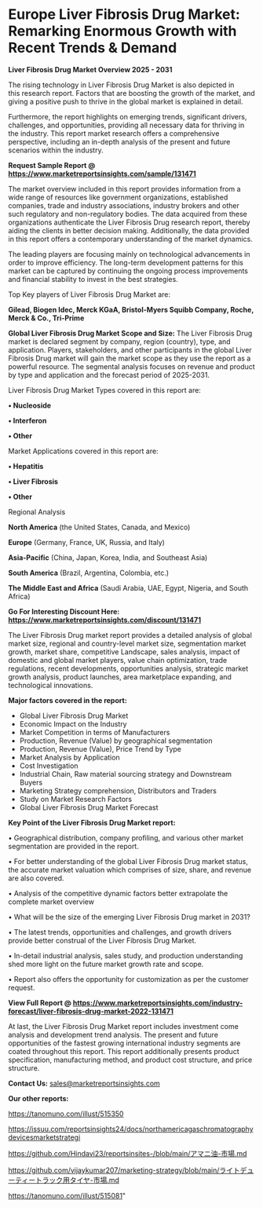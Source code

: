 # Europe Liver Fibrosis Drug Market: Remarking Enormous Growth with Recent Trends & Demand

<Strong> Liver Fibrosis Drug Market Overview 2025 - 2031</strong>

The rising technology in Liver Fibrosis Drug Market is also depicted in this research report. Factors that are boosting the growth of the market, and giving a positive push to thrive in the global market is explained in detail.

Furthermore, the report highlights on emerging trends, significant drivers, challenges, and opportunities, providing all necessary data for thriving in the industry. This report market research offers a comprehensive perspective, including an in-depth analysis of the present and future scenarios within the industry.

<strong>Request Sample Report @ <a href=https://www.marketreportsinsights.com/sample/131471>https://www.marketreportsinsights.com/sample/131471</a></strong>

The market overview included in this report provides information from a wide range of resources like government organizations, established companies, trade and industry associations, industry brokers and other such regulatory and non-regulatory bodies. The data acquired from these organizations authenticate the Liver Fibrosis Drug research report, thereby aiding the clients in better decision making. Additionally, the data provided in this report offers a contemporary understanding of the market dynamics.

The leading players are focusing mainly on technological advancements in order to improve efficiency. The long-term development patterns for this market can be captured by continuing the ongoing process improvements and financial stability to invest in the best strategies.

Top Key players of Liver Fibrosis Drug Market are:

<strong>Gilead, Biogen Idec, Merck KGaA, Bristol-Myers Squibb Company, Roche, Merck & Co., Tri-Prime</strong>

<strong><b>Global Liver Fibrosis Drug Market Scope and Size:</b></strong>
The Liver Fibrosis Drug market is declared segment by company, region (country), type, and application. Players, stakeholders, and other participants in the global Liver Fibrosis Drug market will gain the market scope as they use the report as a powerful resource. The segmental analysis focuses on revenue and product by type and application and the forecast period of 2025-2031.

Liver Fibrosis Drug Market Types covered in this report are:

<strong>• Nucleoside

• Interferon

• Other</strong>

Market Applications covered in this report are:

<strong>• Hepatitis

• Liver Fibrosis

• Other</strong> 

Regional Analysis

<strong>North America</strong> (the United States, Canada, and Mexico)

<strong>Europe</strong> (Germany, France, UK, Russia, and Italy)

<strong>Asia-Pacific</strong> (China, Japan, Korea, India, and Southeast Asia)

<strong>South America</strong> (Brazil, Argentina, Colombia, etc.)

<strong>The Middle East and Africa</strong> (Saudi Arabia, UAE, Egypt, Nigeria, and South Africa)

<strong>Go For Interesting Discount Here: <a href=https://www.marketreportsinsights.com/discount/131471>https://www.marketreportsinsights.com/discount/131471</a></strong>

The Liver Fibrosis Drug market report provides a detailed analysis of global market size, regional and country-level market size, segmentation market growth, market share, competitive Landscape, sales analysis, impact of domestic and global market players, value chain optimization, trade regulations, recent developments, opportunities analysis, strategic market growth analysis, product launches, area marketplace expanding, and technological innovations.

<strong><b>Major factors covered in the report:</b></strong>
<ul>
  <li>Global Liver Fibrosis Drug Market </li>
  <li>Economic Impact on the Industry</li>
  <li>Market Competition in terms of Manufacturers</li>
  <li>Production, Revenue (Value) by geographical segmentation</li>
  <li>Production, Revenue (Value), Price Trend by Type</li>
  <li>Market Analysis by Application</li>
  <li>Cost Investigation</li>
  <li>Industrial Chain, Raw material sourcing strategy and Downstream Buyers</li>
  <li>Marketing Strategy comprehension, Distributors and Traders</li>
  <li>Study on Market Research Factors</li>
  <li>Global Liver Fibrosis Drug Market Forecast</li>
</ul>

<strong><b>Key Point of the Liver Fibrosis Drug Market report:</b></strong>

• Geographical distribution, company profiling, and various other market segmentation are provided in the report.

• For better understanding of the global Liver Fibrosis Drug market status, the accurate market valuation which comprises of size, share, and revenue are also covered.

• Analysis of the competitive dynamic factors better extrapolate the complete market overview

• What will be the size of the emerging Liver Fibrosis Drug market in 2031?

• The latest trends, opportunities and challenges, and growth drivers provide better construal of the Liver Fibrosis Drug Market.

• In-detail industrial analysis, sales study, and production understanding shed more light on the future market growth rate and scope.

• Report also offers the opportunity for customization as per the customer request.

<strong><b>View Full Report @ <a href=https://www.marketreportsinsights.com/industry-forecast/liver-fibrosis-drug-market-2022-131471>https://www.marketreportsinsights.com/industry-forecast/liver-fibrosis-drug-market-2022-131471</a></b></strong>


At last, the Liver Fibrosis Drug Market report includes investment come analysis and development trend analysis. The present and future opportunities of the fastest growing international industry segments are coated throughout this report. This report additionally presents product specification, manufacturing method, and product cost structure, and price structure.

<strong>Contact Us:</strong>
sales@marketreportsinsights.com

<strong>Our other reports:</strong>

<a href=https://tanomuno.com/illust/515350>https://tanomuno.com/illust/515350</a>

<a href=https://issuu.com/reportsinsights24/docs/northamericagaschromatographydevicesmarketstrategi>https://issuu.com/reportsinsights24/docs/northamericagaschromatographydevicesmarketstrategi</a>

<a href=https://github.com/Hindavi23/reportsinsites-/blob/main/アマニ油-市場.md>https://github.com/Hindavi23/reportsinsites-/blob/main/アマニ油-市場.md</a>

<a href=https://github.com/vijaykumar207/marketing-strategy/blob/main/ライトデューティートラック用タイヤ-市場.md>https://github.com/vijaykumar207/marketing-strategy/blob/main/ライトデューティートラック用タイヤ-市場.md</a>

<a href=https://tanomuno.com/illust/515081>https://tanomuno.com/illust/515081</a>"

